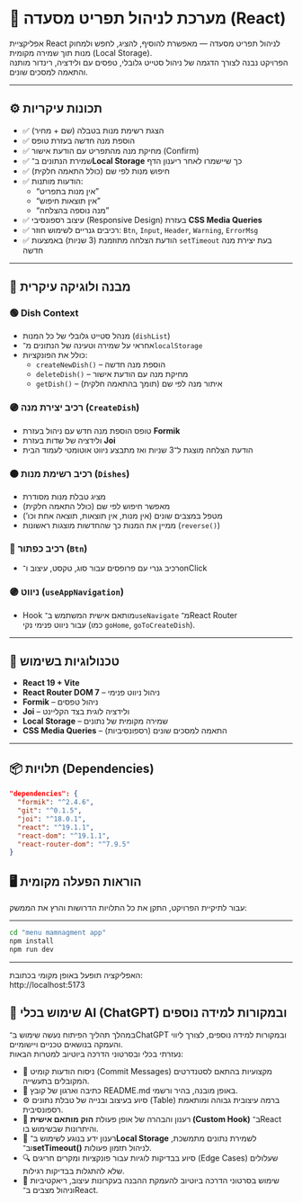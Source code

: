 # 🧾 מערכת לניהול תפריט מסעדה (React)

אפליקציית React לניהול תפריט מסעדה — מאפשרת להוסיף, להציג, לחפש ולמחוק מנות תוך שמירה מקומית (Local Storage).  
הפרויקט נבנה לצורך הדגמה של ניהול סטייט גלובלי, טפסים עם ולידציה, רינדור מותנה והתאמה למסכים שונים.

---

## ⚙️ תכונות עיקריות

- ✅ הצגת רשימת מנות בטבלה (שם + מחיר)
- ✅ הוספת מנה חדשה בעזרת טופס
- ✅ מחיקת מנה מהתפריט עם הודעת אישור (Confirm)
- ✅ שמירת הנתונים ב־**Local Storage** כך שיישמרו לאחר ריענון הדף
- ✅ חיפוש מנות לפי שם (כולל התאמה חלקית)
- ✅ הודעות מותנות:
  - “אין מנות בתפריט”
  - “אין תוצאות חיפוש”
  - “מנה נוספה בהצלחה”
- ✅ עיצוב רספונסיבי (Responsive Design) בעזרת **CSS Media Queries**
- ✅ רכיבים גנריים לשימוש חוזר: `Btn`, `Input`, `Header`, `Warning`, `ErrorMsg`
- ✅ הודעת הצלחה מתוזמנת (3 שניות) באמצעות `setTimeout` בעת יצירת מנה חדשה

---

## 🧠 מבנה ולוגיקה עיקרית

### 🟢 Dish Context

- מנהל סטייט גלובלי של כל המנות (`dishList`)
- אחראי על שמירה וטעינה של הנתונים מ־`localStorage`
- כולל את הפונקציות:
  - `createNewDish()` – הוספת מנה חדשה
  - `deleteDish()` – מחיקת מנה עם הודעת אישור
  - `getDish()` – איתור מנה לפי שם (תומך בהתאמה חלקית)

### 🟣 רכיב יצירת מנה (`CreateDish`)

- טופס הוספת מנה חדש עם ניהול בעזרת **Formik**
- ולידציה של שדות בעזרת **Joi**
- הודעת הצלחה מוצגת ל־3 שניות ואז מתבצע ניווט אוטומטי לעמוד הבית

### 🟠 רכיב רשימת מנות (`Dishes`)

- מציג טבלת מנות מסודרת
- מאפשר חיפוש לפי שם (כולל התאמה חלקית)
- מטפל במצבים שונים (אין מנות, אין תוצאות, תוצאה אחת וכו’)
- ממיין את המנות כך שהחדשות מוצגות ראשונות (`reverse()`)

### 🔵 רכיב כפתור (`Btn`)

- רכיב גנרי עם פרופסים עבור סוג, טקסט, עיצוב ו־onClick

### 🟣 ניווט (`useAppNavigation`)

- Hook מותאם אישית המשתמש ב־`useNavigate` מ־React Router  
  עבור ניווט פנימי נקי (כמו `goHome`, `goToCreateDish`).

---

## 🧩 טכנולוגיות בשימוש

- **React 19 + Vite**
- **React Router DOM 7** – ניהול ניווט פנימי
- **Formik** – ניהול טפסים
- **Joi** – ולידציה לוגית בצד הקליינט
- **Local Storage** – שמירה מקומית של נתונים
- **CSS Media Queries** – התאמה למסכים שונים (רספונסיביות)

---

## 📦 תלויות (Dependencies)

```json
"dependencies": {
  "formik": "^2.4.6",
  "git": "^0.1.5",
  "joi": "^18.0.1",
  "react": "^19.1.1",
  "react-dom": "^19.1.1",
  "react-router-dom": "^7.9.5"
}
```

## 🖥️ הוראות הפעלה מקומית

עבור לתיקיית הפרויקט, התקן את כל התלויות הדרושות והרץ את הממשק:

---

```bash
cd "menu mamnagment app"
npm install
npm run dev

```

---

האפליקציה תופעל באופן מקומי בכתובת:  
http://localhost:5173

## 🤖 שימוש בכלי AI (ChatGPT) ובמקורות למידה נוספים

במהלך תהליך הפיתוח נעשה שימוש ב־ChatGPT ובמקורות למידה נוספים, לצורך ליווי והעמקה בנושאים טכניים ויישומיים.  
נעזרתי בכלי ובסרטוני הדרכה ביוטיוב למטרות הבאות:

- 🧩 ניסוח הודעות קומיט (Commit Messages) מקצועיות בהתאם לסטנדרטים המקובלים בתעשייה.
- 📝 כתיבה וארגון של קובץ README.md באופן מובנה, בהיר ורשמי.
- ⚙️ סיוע בעיצוב ובנייה של טבלת נתונים (Table) ברמה עיצובית גבוהה ומותאמת רספונסיבית.
- 🧠 רענון והבהרה של אופן פעולת **הוק מותאם אישית (Custom Hook)** ב־React והיתרונות שבשימוש בו.
- 💾 רענון ידע בנוגע לשימוש ב־**Local Storage** לשמירת נתונים מתמשכת, וב־**setTimeout()** לניהול תזמון פעולות.
- 🔍 סיוע בבדיקות לוגיות עבור פונקציות ומקרים חריגים (Edge Cases) שעלולים שלא להתגלות בבדיקות רגילות.
- 🎥 שימוש בסרטוני הדרכה ביוטיוב להעמקת ההבנה בעקרונות עיצוב, ריאקטיביות וניהול מצבים ב־React.
